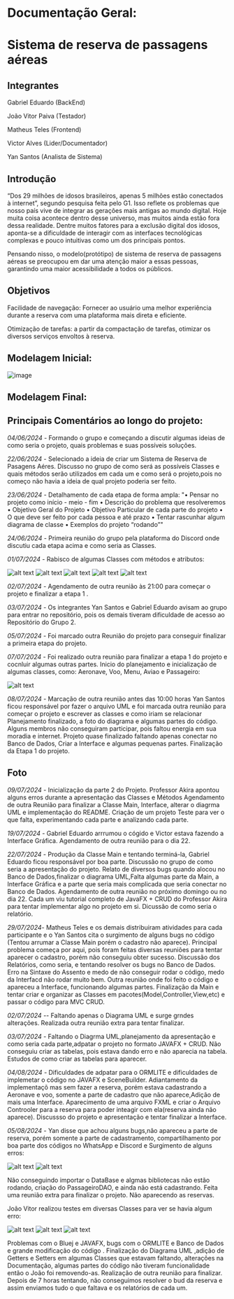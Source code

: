 # Documentação Geral:

# Sistema de reserva de passagens aéreas

## Integrantes 

Gabriel Eduardo (BackEnd) 

João Vitor Paiva (Testador) 

Matheus Teles (Frontend) 

Victor Alves (Lider/Documentador)

Yan Santos (Analista de Sistema) 

## Introdução

“Dos 29 milhões de idosos brasileiros, apenas 5 milhões estão conectados à internet”, segundo pesquisa feita pelo 
G1. Isso reflete os problemas que nosso país vive de integrar as gerações mais antigas ao mundo digital. Hoje muita coisa 
acontece dentro desse universo, mas muitos ainda estão fora dessa realidade. Dentre muitos fatores para a exclusão digital dos 
idosos, aponta-se a dificuldade de interagir com as interfaces tecnológicas complexas e pouco intuitivas como um dos 
principais pontos.

Pensando nisso, o modelo(protótipo) de sistema de reserva de passagens aéreas se preocupou em dar uma atenção maior a essas 
pessoas, garantindo uma maior acessibilidade a todos os públicos.

## Objetivos 

Facilidade de navegação: Fornecer ao usuário uma melhor experiência durante a reserva com uma plataforma mais direta e eficiente. 

Otimização de tarefas: a partir da compactação de tarefas, otimizar os diversos serviços envoltos à reserva. 

## Modelagem Inicial: 

![image](https://github.com/user-attachments/assets/39d5b118-d139-47dd-93f2-91abafa398ae)

## Modelagem Final: 



## Principais Comentários ao longo do projeto:

*04/06/2024* - Formando  o grupo e começando a discutir algumas ideias de como seria o projeto, quais problemas e suas possíveis soluções.

*22/06/2024* - Selecionado a ideia de criar um Sistema de Reserva  de Pasagens Aéres.
Discusso no grupo de como será as possíveis Classes e quais métodos serão utilizados em cada um e como será o projeto,pois no começo não havia a ideia de qual projeto poderia ser feito.

*23/06/2024* - Detalhamento de cada etapa de forma ampla:
"• Pensar no projeto como início - meio - fim 
• Descrição do problema que resolveremos 
• ⁠Objetivo Geral do Projeto 
• ⁠Objetivo Particular de cada parte do projeto 
• ⁠O que deve ser feito por cada pessoa e até prazo
• ⁠Tentar rascunhar algum diagrama de classe 
• ⁠Exemplos do projeto “rodando”"

*24/06/2024* - Primeira reunião do grupo pela plataforma do Discord onde discutiu cada etapa acima e como seria as Classes.

*01/07/2024* - Rabisco de algumas Classes com métodos e atributos:

![alt text](Images/Classes2.png)
![alt text](Images/Classes4.png)
![alt text](Images/Classes5.png)
![alt text](Images/Classes6.png)
![alt text](Images/ClassesEclipse.png)


*02/07/2024* - Agendamento de outra reunião  às 21:00 para começar o projeto e finalizar a etapa 1 .

*03/07/2024* - Os integrantes Yan Santos e Gabriel Eduardo avisam ao grupo para entrar no repositório, pois os demais tiveram dificuldade de acesso ao Repositório do Grupo 2.

*05/07/2024* - Foi marcado outra Reunião do projeto para conseguir finalizar a primeira etapa do projeto.


*07/07/2024* - Foi realizado outra reunião para finalizar a etapa 1 do projeto e cocnluir algumas outras partes.
Inicio do planejamento e inicialização de algumas classes, como: Aeronave, Voo, Menu, Aviao e Passageiro:

![alt text](Images/Etapa1.png)

*08/07/2024* - Marcação de outra reunião antes das 10:00 horas
Yan Santos ficou responsável por fazer o arquivo UML
e foi marcada outra reunião para começar  o projeto e escrever as classes e como iriam se relacionar
Planejamento finalizado, a foto do  diagrama e algumas partes do  código.
Alguns membros não conseguiram participar, pois faltou energia em sua moradia e internet.
Projeto quase finalizado faltando apenas conectar no Banco de Dados, Criar a Interface e algumas pequenas partes.
Finalização da Etapa 1 do projeto.

## Foto

*09/07/2024* - Inicialização da parte 2 do Projeto.
Professor Akira apontou alguns erros durante a apresentação das Classes e Métodos
Agendamento de outra Reunião para finalizar a Classe Main, Interface, alterar o diagrma UML e implementação do README.
Criação de um projeto Teste para ver o que falta, experimentando cada parte e analizando cada parte.

*19/07/2024* - Gabriel Eduardo arrrumou o cógido e Victor estava fazendo a Interface Gráfica.
Agendamento de outra reunião  para o dia 22.

*22/07/2024* - Produção da Classe Main  e tentando terminá-la, Gabriel Eduardo ficou responsável por boa parte.
Discussão no grupo de como seria a apresentação do projeto.
Relato de diversos bugs quando alocou no Banco de Dados,finalizar o diagrama UML,Falta algumas parte da Main, a Interface Gráfica e a parte que seria mais complicada que seria conectar no Banco de Dados.
Agendamento de outra reunião no próximo domingo ou no dia 22. Cada um viu tutorial completo de JavaFX + CRUD do Professor Akira para tentar implementar algo no projeto em si.
Dicussão de como seria o relatório.

*29/07/2024*- Matheus Teles e os demais distribuiram atividades para cada participante e o Yan Santos cita o surgimento de alguns bugs no código (Tentou arrumar a Classe Main porém o cadastro não aparece). Principal problema começa por aqui, pois foram feitas diversas reuniões para tentar aparecer o cadastro, porém não conseguiu obter sucesso.
Discussão dos Relatórios, como seria, e tentando resolver os bugs no Banco de Dados.
Erro na Sintaxe do Assento e medo de não  conseguir rodar o código, medo da Interfacd não rodar muito bem.
Outra reunião onde foi feito o código e apareceu a Interface, funcionando algumas partes.
Finalização da Main e tentar criar e organizar as Classes em pacotes(Model,Controller,View,etc) e passar o código para MVC CRUD.

*02/07/2024* -- Faltando apenas o Diagrama UML e surge grndes alterações.
Realizada outra reunião extra para tentar finalizar.

*03/07/2024* - Faltando o Diagrma UML,planejamento da apresentação e como seria cada parte,adpatar o projeto no formato JAVAFX + CRUD.
Não  conseguiu criar as tabelas, pois estava dando erro e não aparecia na tabela. Estudos de como criar as tabelas para aparecer.

*04/08/2024* - Dificuldades de adpatar para o ORMLITE e dificuldades de implemetar o código no JAVAFX e SceneBuilder. Adiantamento da implementaçõ mas sem fazer a reserva, porém estava cadastrando a Aeronave e voo, somente a parte de cadastro que não aparece,Adição de mais uma Interface.
Aparecimento de uma arquivo FXML e criar o Arquivo Controoler para a reserva para poder inteagir com ela(reserva ainda não aparece).
Discussso do projeto e apresentação e tentar finalizar a Interface.

*05/08/2024* - Yan disse que achou alguns bugs,não apareceu a parte de reserva, porém somente a parte de cadastramento, compartilhamento por boa parte dos códigos no WhatsApp e Discord e Surgimento de alguns erros:

![alt text](Images/bugs7.png)
![alt text](Images/bugs6.png)

Não conseguindo importar o DataBase e algmas bibliotecas não estão rodando, criação do PassageiroDAO, e ainda não está cadastrando.
Feita uma reunião extra para finalizar o projeto.
Não aparecendo as reservas.

João Vitor realizou testes em diversas Classes para ver se havia algum erro: 

![alt text](Images/Teste2.png)
![alt text](Images/teste3.png)
![alt text](Images/Testes.png)


Problemas com o Bluej e JAVAFX, bugs com o ORMLITE e Banco de Dados e grande modificação do código .
Finalização do Diagrama UML ,adição de Getters e Setters em algumas Classes que estavam faltando, alterações na Documentação, algumas partes do código não tiveram funcionalidade então o João foi removendo-as.
Realização de outra reunião para finalizar.
Depois de 7 horas tentando, não conseguimos resolver o bud da  reserva e assim enviamos tudo o que faltava e os relatórios de cada um.